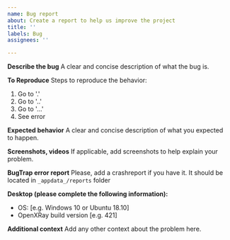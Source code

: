 ```yaml
---
name: Bug report
about: Create a report to help us improve the project
title: ''
labels: Bug
assignees: ''

---
```


**Describe the bug**
A clear and concise description of what the bug is.

**To Reproduce**
Steps to reproduce the behavior:
1. Go to '.'
2. Go to '..'
3. Go to '...'
4. See error

**Expected behavior**
A clear and concise description of what you expected to happen.

**Screenshots, videos**
If applicable, add screenshots to help explain your problem.

**BugTrap error report**
Please, add a crashreport if you have it. It should be located in `_appdata_/reports` folder

**Desktop (please complete the following information):**
 - OS: [e.g. Windows 10 or Ubuntu 18.10]
 - OpenXRay build version [e.g. 421]

**Additional context**
Add any other context about the problem here.
